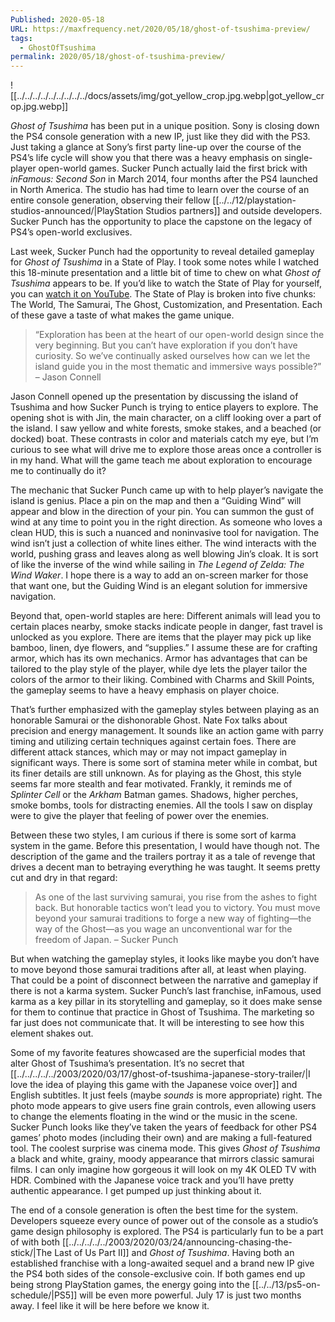 ```yaml
---
Published: 2020-05-18
URL: https://maxfrequency.net/2020/05/18/ghost-of-tsushima-preview/
tags:
  - GhostOfTsushima
permalink: 2020/05/18/ghost-of-tsushima-preview/
---
```

![[../../../../../../../../../docs/assets/img/got_yellow_crop.jpg.webp|got_yellow_crop.jpg.webp]]

*Ghost of Tsushima* has been put in a unique position. Sony is closing down the PS4 console generation with a new IP, just like they did with the PS3. Just taking a glance at Sony’s first party line-up over the course of the PS4’s life cycle will show you that there was a heavy emphasis on single-player open-world games. Sucker Punch actually laid the first brick with *inFamous: Second Son* in March 2014, four months after the PS4 launched in North America. The studio has had time to learn over the course of an entire console generation, observing their fellow [[../../12/playstation-studios-announced/|PlayStation Studios partners]] and outside developers. Sucker Punch has the opportunity to place the capstone on the legacy of PS4’s open-world exclusives.

Last week, Sucker Punch had the opportunity to reveal detailed gameplay for *Ghost of Tsushima* in a State of Play. I took some notes while I watched this 18-minute presentation and a little bit of time to chew on what *Ghost of Tsushima* appears to be. If you’d like to watch the State of Play for yourself, you can [watch it on YouTube](https://www.youtube.com/watch?v=Ur0pQblaZcE). The State of Play is broken into five chunks: The World, The Samurai, The Ghost, Customization, and Presentation. Each of these gave a taste of what makes the game unique.

> “Exploration has been at the heart of our open-world design since the very beginning. But you can’t have exploration if you don’t have curiosity. So we’ve continually asked ourselves how can we let the island guide you in the most thematic and immersive ways possible?” – Jason Connell

Jason Connell opened up the presentation by discussing the island of Tsushima and how Sucker Punch is trying to entice players to explore. The opening shot is with Jin, the main character, on a cliff looking over a part of the island. I saw yellow and white forests, smoke stakes, and a beached (or docked) boat. These contrasts in color and materials catch my eye, but I’m curious to see what will drive me to explore those areas once a controller is in my hand. What will the game teach me about exploration to encourage me to continually do it?

The mechanic that Sucker Punch came up with to help player’s navigate the island is genius. Place a pin on the map and then a “Guiding Wind” will appear and blow in the direction of your pin. You can summon the gust of wind at any time to point you in the right direction. As someone who loves a clean HUD, this is such a nuanced and noninvasive tool for navigation. The wind isn’t just a collection of white lines either. The wind interacts with the world, pushing grass and leaves along as well blowing Jin’s cloak. It is sort of like the inverse of the wind while sailing in *The Legend of Zelda: The Wind Waker*. I hope there is a way to add an on-screen marker for those that want one, but the Guiding Wind is an elegant solution for immersive navigation.

Beyond that, open-world staples are here: Different animals will lead you to certain places nearby, smoke stacks indicate people in danger, fast travel is unlocked as you explore. There are items that the player may pick up like bamboo, linen, dye flowers, and “supplies.” I assume these are for crafting armor, which has its own mechanics. Armor has advantages that can be tailored to the play style of the player, while dye lets the player tailor the colors of the armor to their liking. Combined with Charms and Skill Points, the gameplay seems to have a heavy emphasis on player choice.

That’s further emphasized with the gameplay styles between playing as an honorable Samurai or the dishonorable Ghost. Nate Fox talks about precision and energy management. It sounds like an action game with parry timing and utilizing certain techniques against certain foes. There are different attack stances, which may or may not impact gameplay in significant ways. There is some sort of stamina meter while in combat, but its finer details are still unknown. As for playing as the Ghost, this style seems far more stealth and fear motivated. Frankly, it reminds me of *Splinter Cell* or the *Arkham* Batman games. Shadows, higher perches, smoke bombs, tools for distracting enemies. All the tools I saw on display were to give the player that feeling of power over the enemies.

Between these two styles, I am curious if there is some sort of karma system in the game. Before this presentation, I would have though not. The description of the game and the trailers portray it as a tale of revenge that drives a decent man to betraying everything he was taught. It seems pretty cut and dry in that regard:

> As one of the last surviving samurai, you rise from the ashes to fight back. But honorable tactics won’t lead you to victory. You must move beyond your samurai traditions to forge a new way of fighting—the way of the Ghost—as you wage an unconventional war for the freedom of Japan. – Sucker Punch

But when watching the gameplay styles, it looks like maybe you don’t have to move beyond those samurai traditions after all, at least when playing. That could be a point of disconnect between the narrative and gameplay if there is not a karma system. Sucker Punch’s last franchise, inFamous, used karma as a key pillar in its storytelling and gameplay, so it does make sense for them to continue that practice in Ghost of Tsushima. The marketing so far just does not communicate that. It will be interesting to see how this element shakes out.

Some of my favorite features showcased are the superficial modes that alter Ghost of Tsushima’s presentation. It’s no secret that [[../../../../../2003/2020/03/17/ghost-of-tsushima-japanese-story-trailer/|I love the idea of playing this game with the Japanese voice over]] and English subtitles. It just feels (maybe *sounds* is more appropriate) right. The photo mode appears to give users fine grain controls, even allowing users to change the elements floating in the wind or the music in the scene. Sucker Punch looks like they’ve taken the years of feedback for other PS4 games’ photo modes (including their own) and are making a full-featured tool. The coolest surprise was cinema mode. This gives *Ghost of Tsushima* a black and white, grainy, moody appearance that mirrors classic samurai films. I can only imagine how gorgeous it will look on my 4K OLED TV with HDR. Combined with the Japanese voice track and you’ll have pretty authentic appearance. I get pumped up just thinking about it.

The end of a console generation is often the best time for the system. Developers squeeze every ounce of power out of the console as a studio’s game design philosophy is explored. The PS4 is particularly fun to be a part of with both [[../../../../../2003/2020/03/24/announcing-chasing-the-stick/|The Last of Us Part II]] and *Ghost of Tsushima*. Having both an established franchise with a long-awaited sequel and a brand new IP give the PS4 both sides of the console-exclusive coin. If both games end up being strong PlayStation games, the energy going into the [[../../13/ps5-on-schedule/|PS5]] will be even more powerful. July 17 is just two months away. I feel like it will be here before we know it.
